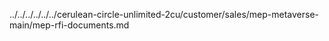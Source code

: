 ../../../../../../cerulean-circle-unlimited-2cu/customer/sales/mep-metaverse-main/mep-rfi-documents.md